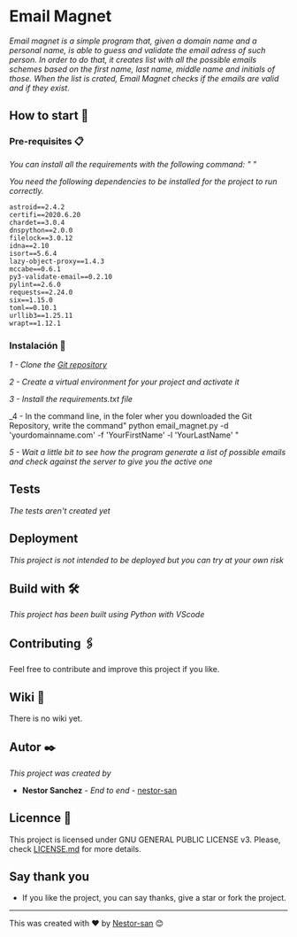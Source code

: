 # Email Magnet

_Email magnet is a simple program that, given a domain name and a personal name, is able
to guess and validate the email adress of such person. 
In order to do that, it creates list with all the possible emails schemes based on the first name,
last name, middle name and initials of those. 
When the list is crated, Email Magnet checks if the emails are valid and if they exist._

## How to start 🚀





### Pre-requisites 📋

_You can install all the requirements with the following command: " "_

_You need the following dependencies to be installed for the project to run correctly._

```
astroid==2.4.2
certifi==2020.6.20
chardet==3.0.4
dnspython==2.0.0
filelock==3.0.12
idna==2.10
isort==5.6.4
lazy-object-proxy==1.4.3
mccabe==0.6.1
py3-validate-email==0.2.10
pylint==2.6.0
requests==2.24.0
six==1.15.0
toml==0.10.1
urllib3==1.25.11
wrapt==1.12.1
```

### Instalación 🔧

_1 - Clone the [Git repository](https://github.com/nestor-san/email_magnet.git)_

_2 - Create a virtual environment for your project and activate it_

_3 - Install the requirements.txt file_

_4 - In the command line, in the foler wher you downloaded the Git Repository, write the command" python email_magnet.py -d 'yourdomainname.com' -f 'YourFirstName' -l 'YourLastName' "

_5 - Wait a little bit to see how the program generate a list of possible emails and check against the server to give you the active one_


## Tests

_The tests aren't created yet_


## Deployment

_This project is not intended to be deployed but you can try at your own risk_

## Build with 🛠️

_This project has been built using Python with VScode_


## Contributing 🖇️

Feel free to contribute and improve this project if you like.

## Wiki 📖

There is no wiki yet.


## Autor ✒️

_This project was created by_

* **Nestor Sanchez** - *End to end* - [nestor-san](https://github.com/nestor-san)


## Licennce 📄

This project is licensed under GNU GENERAL PUBLIC LICENSE v3. Please, check [LICENSE.md](LICENSE) for more details.

## Say thank you

* If you like the project, you can say thanks, give a star or fork the project. 


---
This was created with ❤️ by [Nestor-san](https://github.com/nestor-san) 😊